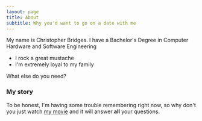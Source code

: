 ```yaml
---
layout: page
title: About
subtitle: Why you'd want to go on a date with me
---
```


My name is Christopher Bridges. I have a Bachelor's Degree in Computer Hardware and Software Engineering

- I rock a great mustache
- I'm extremely loyal to my family

What else do you need?

### My story

To be honest, I'm having some trouble remembering right now, so why don't you just watch [my movie](https://en.wikipedia.org/wiki/The_Princess_Bride_%28film%29) and it will answer **all** your questions.
